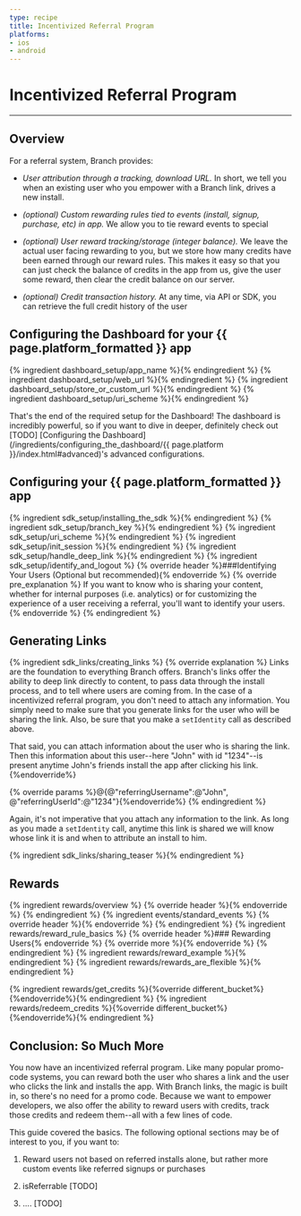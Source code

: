 ```yaml
---
type: recipe
title: Incentivized Referral Program
platforms:
- ios
- android
---
```


# Incentivized Referral Program

------

## Overview

For a referral system, Branch provides:

- _User attribution through a tracking, download URL._ In short, we tell you when an existing user who you empower with a Branch link, drives a new install.

- _(optional) Custom rewarding rules tied to events (install, signup, purchase, etc) in app._ We allow you to tie reward events to special

- _(optional) User reward tracking/storage (integer balance)._ We leave the actual user facing rewarding to you, but we store how many credits have been earned through our reward rules. This makes it easy so that you can just check the balance of credits in the app from us, give the user some reward, then clear the credit balance on our server.

- _(optional) Credit transaction history._ At any time, via API or SDK, you can retrieve the full credit history of the user



## Configuring the Dashboard for your {{ page.platform_formatted }} app
{% ingredient dashboard_setup/app_name %}{% endingredient %}
{% ingredient dashboard_setup/web_url %}{% endingredient %}
{% ingredient dashboard_setup/store_or_custom_url %}{% endingredient %}
{% ingredient dashboard_setup/uri_scheme %}{% endingredient %}

That's the end of the required setup for the Dashboard! The dashboard is incredibly powerful, so if you want to dive in deeper, definitely check out [TODO] [Configuring the Dashboard](/ingredients/configuring_the_dashboard/{{ page.platform }}/index.html#advanced)'s advanced configurations.
<!--- /Configuring the Dashboard-->


## Configuring your {{ page.platform_formatted }} app
{% ingredient sdk_setup/installing_the_sdk %}{% endingredient %}
{% ingredient sdk_setup/branch_key %}{% endingredient %}
{% ingredient sdk_setup/uri_scheme %}{% endingredient %}
{% ingredient sdk_setup/init_session %}{% endingredient %}
{% ingredient sdk_setup/handle_deep_link %}{% endingredient %}
{% ingredient sdk_setup/identify_and_logout %}
  {% override header %}###Identifying Your Users (Optional but recommended){% endoverride %}
  {% override pre_explanation %}
  If you want to know who is sharing your content, whether for internal purposes (i.e. analytics) or for customizing the experience of a user receiving a referral, you'll want to identify your users.
  {% endoverride %}
{% endingredient %}
<!--- /Configuring the Client-->


## Generating Links

{% ingredient sdk_links/creating_links %}
  {% override explanation %}
  Links are the foundation to everything Branch offers. Branch's links offer the ability to deep link directly to content, to pass data through the install process, and to tell where users are coming from. In the case of a incentivized referral program, you don't need to attach any information. You simply need to make sure that you generate links for the user who will be sharing the link. Also, be sure that you make a `setIdentity` call as described above.

  That said, you can attach information about the user who is sharing the link. Then this information about this user--here "John" with id "1234"--is present anytime John's friends install the app after clicking his link.
  {%endoverride%}

  {% override params %}@{@"referringUsername":@"John", @"referringUserId":@"1234"}{%endoverride%}
{% endingredient %}

Again, it's not imperative that you attach any information to the link. As long as you made a `setIdentity` call, anytime this link is shared we will know whose link it is and when to attribute an install to him.

{% ingredient sdk_links/sharing_teaser %}{% endingredient %}
<!--- /Generating Links-->


## Rewards
{% ingredient rewards/overview %}
	{% override header %}{% endoverride %}
{% endingredient %}
{% ingredient events/standard_events %}
	{% override header %}{% endoverride %}
{% endingredient %}
{% ingredient rewards/reward_rule_basics %}
	{% override header %}### Rewarding Users{% endoverride %}
	{% override more %}{% endoverride %}
{% endingredient %}
{% ingredient rewards/reward_example %}{% endingredient %}
{% ingredient rewards/rewards_are_flexible %}{% endingredient %}

{% ingredient rewards/get_credits %}{%override different_bucket%}{%endoverride%}{% endingredient %}
{% ingredient rewards/redeem_credits %}{%override different_bucket%}{%endoverride%}{% endingredient %}
<!--- /Incentives: Tracking and Rewarding-->


## Conclusion: So Much More

You now have an incentivized referral program. Like many popular promo-code systems, you can reward both the user who shares a link and the user who clicks the link and installs the app. With Branch links, the magic is built in, so there's no need for a promo code. Because we want to empower developers, we also offer the ability to reward users with credits, track those credits and redeem them--all with a few lines of code.

This guide covered the basics. The following optional sections may be of interest to you, if you want to:

1. Reward users not based on referred installs alone, but rather more custom events like referred signups or purchases

2. isReferrable [TODO]

3. .... [TODO]